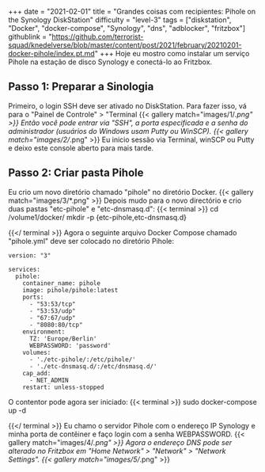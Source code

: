 +++
date = "2021-02-01"
title = "Grandes coisas com recipientes: Pihole on the Synology DiskStation"
difficulty = "level-3"
tags = ["diskstation", "Docker", "docker-compose", "Synology", "dns", "adblocker", "fritzbox"]
githublink = "https://github.com/terrorist-squad/knedelverse/blob/master/content/post/2021/february/20210201-docker-pihole/index.pt.md"
+++
Hoje eu mostro como instalar um serviço Pihole na estação de disco Synology e conectá-lo ao Fritzbox.
## Passo 1: Preparar a Sinologia
Primeiro, o login SSH deve ser ativado no DiskStation. Para fazer isso, vá para o "Painel de Controle" > "Terminal
{{< gallery match="images/1/*.png" >}}
Então você pode entrar via "SSH", a porta especificada e a senha do administrador (usuários do Windows usam Putty ou WinSCP).
{{< gallery match="images/2/*.png" >}}
Eu inicio sessão via Terminal, winSCP ou Putty e deixo este console aberto para mais tarde.
## Passo 2: Criar pasta Pihole
Eu crio um novo diretório chamado "pihole" no diretório Docker.
{{< gallery match="images/3/*.png" >}}
Depois mudo para o novo directório e crio duas pastas "etc-pihole" e "etc-dnsmasq.d":
{{< terminal >}}
cd /volume1/docker/
mkdir -p {etc-pihole,etc-dnsmasq.d}

{{</ terminal >}}
Agora o seguinte arquivo Docker Compose chamado "pihole.yml" deve ser colocado no diretório Pihole:
```
version: "3"

services:
  pihole:
    container_name: pihole
    image: pihole/pihole:latest
    ports:
      - "53:53/tcp"
      - "53:53/udp"
      - "67:67/udp"
      - "8080:80/tcp"
    environment:
      TZ: 'Europe/Berlin'
      WEBPASSWORD: 'password'
    volumes:
      - './etc-pihole/:/etc/pihole/'
      - './etc-dnsmasq.d/:/etc/dnsmasq.d/'
    cap_add:
      - NET_ADMIN
    restart: unless-stopped

```
O contentor pode agora ser iniciado:
{{< terminal >}}
sudo docker-compose up -d

{{</ terminal >}}
Eu chamo o servidor Pihole com o endereço IP Synology e minha porta de contêiner e faço login com a senha WEBPASSWORD.
{{< gallery match="images/4/*.png" >}}
Agora o endereço DNS pode ser alterado no Fritzbox em "Home Network" > "Network" > "Network Settings".
{{< gallery match="images/5/*.png" >}}